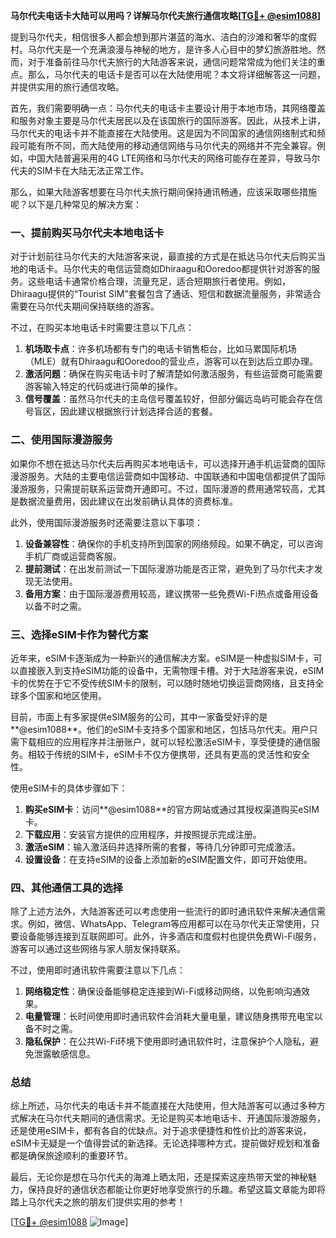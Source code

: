 **马尔代夫电话卡大陆可以用吗？详解马尔代夫旅行通信攻略[[TG💪+ @esim1088](https://t.me/s/esim1088)]**

提到马尔代夫，相信很多人都会想到那片湛蓝的海水、洁白的沙滩和奢华的度假村。马尔代夫是一个充满浪漫与神秘的地方，是许多人心目中的梦幻旅游胜地。然而，对于准备前往马尔代夫旅行的大陆游客来说，通信问题常常成为他们关注的重点。那么，马尔代夫的电话卡是否可以在大陆使用呢？本文将详细解答这一问题，并提供实用的旅行通信攻略。

首先，我们需要明确一点：马尔代夫的电话卡主要设计用于本地市场，其网络覆盖和服务对象主要是马尔代夫居民以及在该国旅行的国际游客。因此，从技术上讲，马尔代夫的电话卡并不能直接在大陆使用。这是因为不同国家的通信网络制式和频段可能有所不同，而大陆使用的移动通信网络与马尔代夫的网络并不完全兼容。例如，中国大陆普遍采用的4G LTE网络和马尔代夫的网络可能存在差异，导致马尔代夫的SIM卡在大陆无法正常工作。

那么，如果大陆游客想要在马尔代夫旅行期间保持通讯畅通，应该采取哪些措施呢？以下是几种常见的解决方案：

### 一、提前购买马尔代夫本地电话卡

对于计划前往马尔代夫的大陆游客来说，最直接的方式是在抵达马尔代夫后购买当地的电话卡。马尔代夫的电信运营商如Dhiraagu和Ooredoo都提供针对游客的服务。这些电话卡通常价格合理，流量充足，适合短期旅行者使用。例如，Dhiraagu提供的“Tourist SIM”套餐包含了通话、短信和数据流量服务，非常适合需要在马尔代夫期间保持联络的游客。

不过，在购买本地电话卡时需要注意以下几点：
1. **机场取卡点**：许多机场都有专门的电话卡销售柜台，比如马累国际机场（MLE）就有Dhiraagu和Ooredoo的营业点，游客可以在到达后立即办理。
2. **激活问题**：确保在购买电话卡时了解清楚如何激活服务，有些运营商可能需要游客输入特定的代码或进行简单的操作。
3. **信号覆盖**：虽然马尔代夫的主岛信号覆盖较好，但部分偏远岛屿可能会存在信号盲区，因此建议根据旅行计划选择合适的套餐。

### 二、使用国际漫游服务

如果你不想在抵达马尔代夫后再购买本地电话卡，可以选择开通手机运营商的国际漫游服务。大陆的主要电信运营商如中国移动、中国联通和中国电信都提供了国际漫游服务，只需提前联系运营商开通即可。不过，国际漫游的费用通常较高，尤其是数据流量费用，因此建议在出发前确认具体的资费标准。

此外，使用国际漫游服务时还需要注意以下事项：
1. **设备兼容性**：确保你的手机支持所到国家的网络频段。如果不确定，可以咨询手机厂商或运营商客服。
2. **提前测试**：在出发前测试一下国际漫游功能是否正常，避免到了马尔代夫才发现无法使用。
3. **备用方案**：由于国际漫游费用较高，建议携带一些免费Wi-Fi热点或备用设备以备不时之需。

### 三、选择eSIM卡作为替代方案

近年来，eSIM卡逐渐成为一种新兴的通信解决方案。eSIM是一种虚拟SIM卡，可以直接嵌入到支持eSIM功能的设备中，无需物理卡槽。对于大陆游客来说，eSIM卡的优势在于它不受传统SIM卡的限制，可以随时随地切换运营商网络，且支持全球多个国家和地区使用。

目前，市面上有多家提供eSIM服务的公司，其中一家备受好评的是**@esim1088**。他们的eSIM卡支持多个国家和地区，包括马尔代夫。用户只需下载相应的应用程序并注册账户，就可以轻松激活eSIM卡，享受便捷的通信服务。相较于传统的SIM卡，eSIM卡不仅方便携带，还具有更高的灵活性和安全性。

使用eSIM卡的具体步骤如下：
1. **购买eSIM卡**：访问**@esim1088**的官方网站或通过其授权渠道购买eSIM卡。
2. **下载应用**：安装官方提供的应用程序，并按照提示完成注册。
3. **激活eSIM**：输入激活码并选择所需的套餐，等待几分钟即可完成激活。
4. **设置设备**：在支持eSIM的设备上添加新的eSIM配置文件，即可开始使用。

### 四、其他通信工具的选择

除了上述方法外，大陆游客还可以考虑使用一些流行的即时通讯软件来解决通信需求。例如，微信、WhatsApp、Telegram等应用都可以在马尔代夫正常使用，只要设备能够连接到互联网即可。此外，许多酒店和度假村也提供免费Wi-Fi服务，游客可以通过这些网络与家人朋友保持联系。

不过，使用即时通讯软件需要注意以下几点：
1. **网络稳定性**：确保设备能够稳定连接到Wi-Fi或移动网络，以免影响沟通效果。
2. **电量管理**：长时间使用即时通讯软件会消耗大量电量，建议随身携带充电宝以备不时之需。
3. **隐私保护**：在公共Wi-Fi环境下使用即时通讯软件时，注意保护个人隐私，避免泄露敏感信息。

### 总结

综上所述，马尔代夫的电话卡并不能直接在大陆使用，但大陆游客可以通过多种方式解决在马尔代夫期间的通信需求。无论是购买本地电话卡、开通国际漫游服务，还是使用eSIM卡，都有各自的优缺点。对于追求便捷性和性价比的游客来说，eSIM卡无疑是一个值得尝试的新选择。无论选择哪种方式，提前做好规划和准备都是确保旅途顺利的重要环节。

最后，无论你是想在马尔代夫的海滩上晒太阳，还是探索这座热带天堂的神秘魅力，保持良好的通信状态都能让你更好地享受旅行的乐趣。希望这篇文章能为即将踏上马尔代夫之旅的朋友们提供实用的参考！

[[TG💪+ @esim1088](https://t.me/s/esim1088) ![Image](https://i.postimg.cc/4NQfJmqS/Snipaste-2025-05-13-00-14-12.png)]